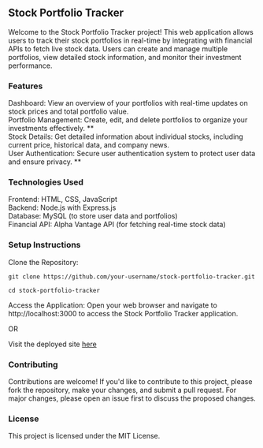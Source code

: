 ## Stock Portfolio Tracker
Welcome to the Stock Portfolio Tracker project! This web application allows users to track their stock portfolios in real-time by integrating with financial APIs to fetch live stock data. Users can create and manage multiple portfolios, view detailed stock information, and monitor their investment performance.

### Features
Dashboard: View an overview of your portfolios with real-time updates on stock prices and total portfolio value.<br>
Portfolio Management: Create, edit, and delete portfolios to organize your investments effectively. **<br>
Stock Details: Get detailed information about individual stocks, including current price, historical data, and company news.<br>
User Authentication: Secure user authentication system to protect user data and ensure privacy. **<br>

### Technologies Used
Frontend: HTML, CSS, JavaScript<br>
Backend: Node.js with Express.js<br>
Database: MySQL  (to store user data and portfolios)<br>
Financial API: Alpha Vantage API (for fetching real-time stock data)<br>

### Setup Instructions
Clone the Repository:

```
git clone https://github.com/your-username/stock-portfolio-tracker.git
```

```
cd stock-portfolio-tracker
```

Access the Application:
Open your web browser and navigate to http://localhost:3000 to access the Stock Portfolio Tracker application.

OR

Visit the deployed site [here](https://smambo.github.io/portfolio-project/)

### Contributing
Contributions are welcome! If you'd like to contribute to this project, please fork the repository, make your changes, and submit a pull request. For major changes, please open an issue first to discuss the proposed changes.

### License
This project is licensed under the MIT License.

